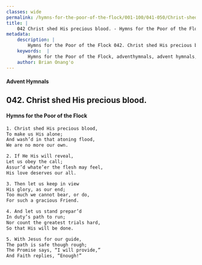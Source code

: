 ```yaml
---
classes: wide
permalink: /hymns-for-the-poor-of-the-flock/001-100/041-050/Christ-shed-His-precious-blood/
title: |
    042 Christ shed His precious blood. - Hymns for the Poor of the Flock
metadata:
    description: |
        Hymns for the Poor of the Flock 042. Christ shed His precious blood.. Christ shed His precious blood, To make us His alone; And wash’d in that atoning flood,  We are no more our own. 
    keywords:  |
        Hymns for the Poor of the Flock, adventhymnals, advent hymnals, Christ shed His precious blood., Christ shed His precious blood,, 
    author: Brian Onang'o
---
```


#### Advent Hymnals
## 042. Christ shed His precious blood.
####  Hymns for the Poor of the Flock

```txt
1. Christ shed His precious blood,
To make us His alone;
And wash’d in that atoning flood, 
We are no more our own.

2. If He His will reveal,
Let us obey the call;
Assur’d whate’er the flesh may feel, 
His love deserves our all.

3. Then let us keep in view
His glory, as our end;
Too much we cannot bear, or do, 
For such a gracious Friend.

4. And let us stand prepar’d
In duty’s path to run;
Nor count the greatest trials hard, 
So that His will be done.

5. With Jesus for our guide,
The path is safe though rough; 
The Promise says, “I will provide,” 
And Faith replies, “Enough!”
```